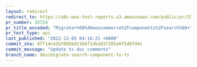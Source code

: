 ```yaml
---
layout: redirect
redirect_to: https://a8c-woo-test-reports.s3.amazonaws.com/public/pr/35724/api/index.html
pr_number: 35724
pr_title_encoded: "Migrate+%60%40woocommerce%2Fcomponents%2Fsearch%60+to+TS"
pr_test_type: api
last_published: "2022-12-05 04:16:21 +0000"
commit_sha: 0ff14ce2b7005bd11b8f1dba937285e0f5d0fd4c
commit_message: "Update ts doc comments"
branch_name: dev/migrate-search-component-to-ts
---
```

